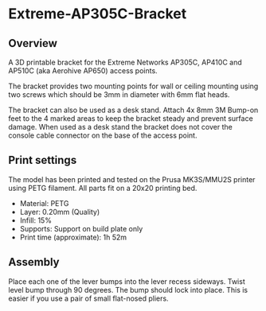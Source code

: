# Extreme-AP305C-Bracket

## Overview

A 3D printable bracket for the Extreme Networks AP305C, AP410C and AP510C (aka Aerohive AP650) access points.

The bracket provides two mounting points for wall or ceiling mounting using two screws which should be 3mm in diameter with 6mm flat heads.

The bracket can also be used as a desk stand.  Attach 4x 8mm 3M Bump-on feet to the 4 marked areas to keep the bracket steady and prevent surface damage.  When used as a desk stand the bracket does not cover the console cable connector on the base of the access point.

## Print settings

The model has been printed and tested on the Prusa MK3S/MMU2S printer using PETG filament. All parts fit on a 20x20 printing bed.

* Material: PETG
* Layer: 0.20mm (Quality)
* Infill: 15%
* Supports: Support on build plate only
* Print time (approximate): 1h 52m


## Assembly

Place each one of the lever bumps into the lever recess sideways.  Twist level bump through 90 degrees.  The bump should lock into place.  This is easier if you use a pair of small flat-nosed pliers.